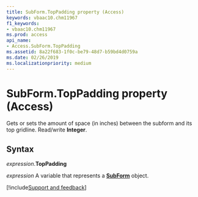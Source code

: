 ```yaml
---
title: SubForm.TopPadding property (Access)
keywords: vbaac10.chm11967
f1_keywords:
- vbaac10.chm11967
ms.prod: access
api_name:
- Access.SubForm.TopPadding
ms.assetid: 8a22f683-1f0c-be79-48d7-b59bd4d0759a
ms.date: 02/26/2019
ms.localizationpriority: medium
---
```



# SubForm.TopPadding property (Access)

Gets or sets the amount of space (in inches) between the subform and its top gridline. Read/write **Integer**.


## Syntax

_expression_.**TopPadding**

_expression_ A variable that represents a **[SubForm](Access.SubForm.md)** object.




[!include[Support and feedback](~/includes/feedback-boilerplate.md)]